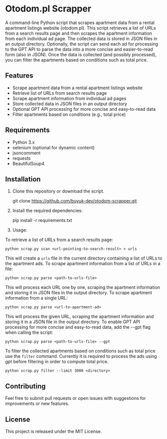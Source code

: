 # Otodom.pl Scrapper

A command-line Python script that scrapes apartment data from a rental apartment listings website (otodom.pl).
This script retrieves a list of URLs from a search results page and then scrapes the apartment information from each individual ad page.
The collected data is stored in JSON files in an output directory.
Optionally, the script can send each ad for processing to the GPT API to parse the data into a more concise and easier-to-read form (also in JSON).
Once the data is collected (and possibly processed), you can filter the apartments based on conditions such as total price.


## Features

+ Scrape apartment data from a rental apartment listings website
+ Retrieve list of URLs from search results page
+ Scrape apartment information from individual ad pages
+ Store collected data in JSON files in an output directory
+ Optional GPT API processing for more concise and easy-to-read data
+ Filter apartments based on conditions (e.g., total price)


## Requirements

+ Python 3.x
+ selenium (optional for dynamic content)
+ jsoncomment
+ requests
+ BeautifulSoup4


## Installation

1. Clone this repository or download the script.

    git clone https://github.com/buyuk-dev/otodom-scrapper.git

2. Install the required dependencies:

    pip install -r requirements.txt

3. Usage:

To retrieve a list of URLs from a search results page:

    python scrap.py scan <url-pointing-to-search-result> > urls

This will create a `urls` file in the current directory containing a list of URLs to the apartment ads.
To scrape apartment information from a list of URLs in a file:

    python scrap.py parse <path-to-urls-file>

This will process each URL one by one, scraping the apartment information and storing it in JSON files in the output directory.
To scrape apartment information from a single URL:

    python scrap.py parse <url-to-apartment-ad>

This will process the given URL, scraping the apartment information and storing it in a JSON file in the output directory.
To enable GPT API processing for more concise and easy-to-read data, add the --gpt flag when calling the script:

    python scrap.py parse <path-to-urls-file> --gpt

To filter the collected apartments based on conditions such as total price use the `filter` command.
Currently it is required to process the ads using gpt before filtering in order to compute total price.

    python scrap.py filter --limit 3000 <directory>


## Contributing

Feel free to submit pull requests or open issues with suggestions for improvements or new features.


## License

This project is released under the MIT License.
